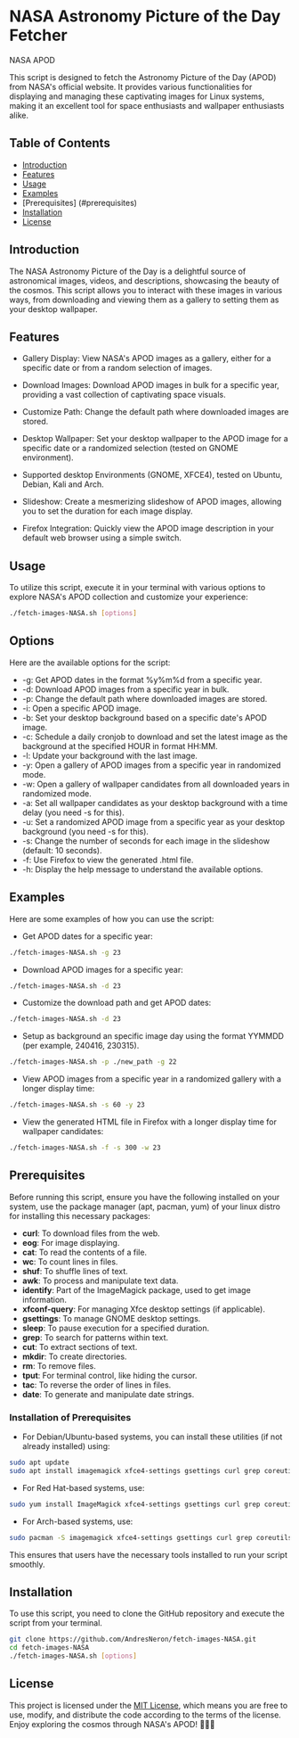 # NASA Astronomy Picture of the Day Fetcher

NASA APOD

This script is designed to fetch the Astronomy Picture of the Day (APOD) from NASA's official website. 
It provides various functionalities for displaying and managing these captivating images for Linux systems, making it 
an excellent tool for space enthusiasts and wallpaper enthusiasts alike.

## Table of Contents

- [Introduction](#introduction)
- [Features](#features)
- [Usage](#usage)
- [Examples](#examples)
- [Prerequisites] (#prerequisites)
- [Installation](#installation)
- [License](#license)

## <a name="introduction"></a>Introduction
The NASA Astronomy Picture of the Day is a delightful source of astronomical images, 
videos, and descriptions, showcasing the beauty of the cosmos. This script allows 
you to interact with these images in various ways, from downloading and viewing them 
as a gallery to setting them as your desktop wallpaper.

## <a name="features"></a>Features
- Gallery Display: View NASA's APOD images as a gallery, either for a specific date or from a random selection of images.

- Download Images: Download APOD images in bulk for a specific year, providing a vast collection of captivating space visuals.

- Customize Path: Change the default path where downloaded images are stored.

- Desktop Wallpaper: Set your desktop wallpaper to the APOD image for a specific date or a randomized selection (tested on GNOME environment).

- Supported desktop Environments (GNOME, XFCE4), tested on Ubuntu, Debian, Kali and Arch.

- Slideshow: Create a mesmerizing slideshow of APOD images, allowing you to set the duration for each image display.

- Firefox Integration: Quickly view the APOD image description in your default web browser using a simple switch.



## <a name="usage"></a>Usage

To utilize this script, execute it in your terminal with various options to explore NASA's APOD collection and customize your experience:
```bash
./fetch-images-NASA.sh [options]
```

## <a name="options"></a>Options
Here are the available options for the script:
- -g: Get APOD dates in the format %y%m%d from a specific year.
- -d: Download APOD images from a specific year in bulk.
- -p: Change the default path where downloaded images are stored.
- -i: Open a specific APOD image.
- -b: Set your desktop background based on a specific date's APOD image.
- -c: Schedule a daily cronjob to download and set the latest image as the background at the specified HOUR in format HH:MM.
- -l: Update your background with the last image.
- -y: Open a gallery of APOD images from a specific year in randomized mode.
- -w: Open a gallery of wallpaper candidates from all downloaded years in randomized mode.
- -a: Set all wallpaper candidates as your desktop background with a time delay (you need -s for this).
- -u: Set a randomized APOD image from a specific year as your desktop background (you need -s for this).
- -s: Change the number of seconds for each image in the slideshow (default: 10 seconds).
- -f: Use Firefox to view the generated .html file.
- -h: Display the help message to understand the available options.


## <a name="examples"></a>Examples
Here are some examples of how you can use the script:

- Get APOD dates for a specific year:

```bash
./fetch-images-NASA.sh -g 23
```

- Download APOD images for a specific year:

```bash
./fetch-images-NASA.sh -d 23
```

- Customize the download path and get APOD dates:

```bash
./fetch-images-NASA.sh -d 23
```

- Setup as background an specific image day using the format YYMMDD (per example, 240416, 230315).

```bash
./fetch-images-NASA.sh -p ./new_path -g 22
```

- View APOD images from a specific year in a randomized gallery with a longer display time:

```bash
./fetch-images-NASA.sh -s 60 -y 23
```

- View the generated HTML file in Firefox with a longer display time for wallpaper candidates:

```bash
./fetch-images-NASA.sh -f -s 300 -w 23
```

## <a name="prerequisites"></a>Prerequisites
Before running this script, ensure you have the following installed on your system, use the package manager (apt, pacman, yum)
of your linux distro for installing this necessary packages:
- **curl**: To download files from the web.
- **eog**: For image displaying.
- **cat**: To read the contents of a file.
- **wc**: To count lines in files.
- **shuf**: To shuffle lines of text.
- **awk**: To process and manipulate text data.
- **identify**: Part of the ImageMagick package, used to get image information.
- **xfconf-query**: For managing Xfce desktop settings (if applicable).
- **gsettings**: To manage GNOME desktop settings.
- **sleep**: To pause execution for a specified duration.
- **grep**: To search for patterns within text.
- **cut**: To extract sections of text.
- **mkdir**: To create directories.
- **rm**: To remove files.
- **tput**: For terminal control, like hiding the cursor.
- **tac**: To reverse the order of lines in files.
- **date**: To generate and manipulate date strings.

### Installation of Prerequisites
* For Debian/Ubuntu-based systems, you can install these utilities (if not already installed) using:

```bash
sudo apt update
sudo apt install imagemagick xfce4-settings gsettings curl grep coreutils
```
* For Red Hat-based systems, use:

```bash
sudo yum install ImageMagick xfce4-settings gsettings curl grep coreutils
```

* For Arch-based systems, use:

```bash
sudo pacman -S imagemagick xfce4-settings gsettings curl grep coreutils
```

This ensures that users have the necessary tools installed to run your script smoothly.

## <a name="installation"></a>Installation
To use this script, you need to clone the GitHub repository and execute the script from your terminal.

```bash
git clone https://github.com/AndresNeron/fetch-images-NASA.git
cd fetch-images-NASA
./fetch-images-NASA.sh [options]
```

## <a name="license"></a>License
This project is licensed under the [MIT License](LICENSE), which means you are free to use, modify, 
and distribute the code according to the terms of the license. Enjoy exploring the cosmos through NASA's APOD! 🚀🌌📸
